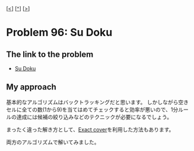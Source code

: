 \[[<](./p0095.md)] \[[^](../README_ja.md)] \[[>](./p0097.md)]

# Problem 96: Su Doku

## The link to the problem

- [Su Doku](https://projecteuler.net/problem=96)

## My approach

基本的なアルゴリズムはバックトラッキングだと思います。
しかしながら空きセルに全ての数(1から9)を当てはめてチェックすると効率が悪いので、1分ルールの達成には候補の絞り込みなどのテクニックが必要になるでしょう。

まったく違った解き方として、[Exact cover](https://en.wikipedia.org/wiki/Exact_cover#Sudoku)を利用した方法もあります。

両方のアルゴリズムで解いてみました。
